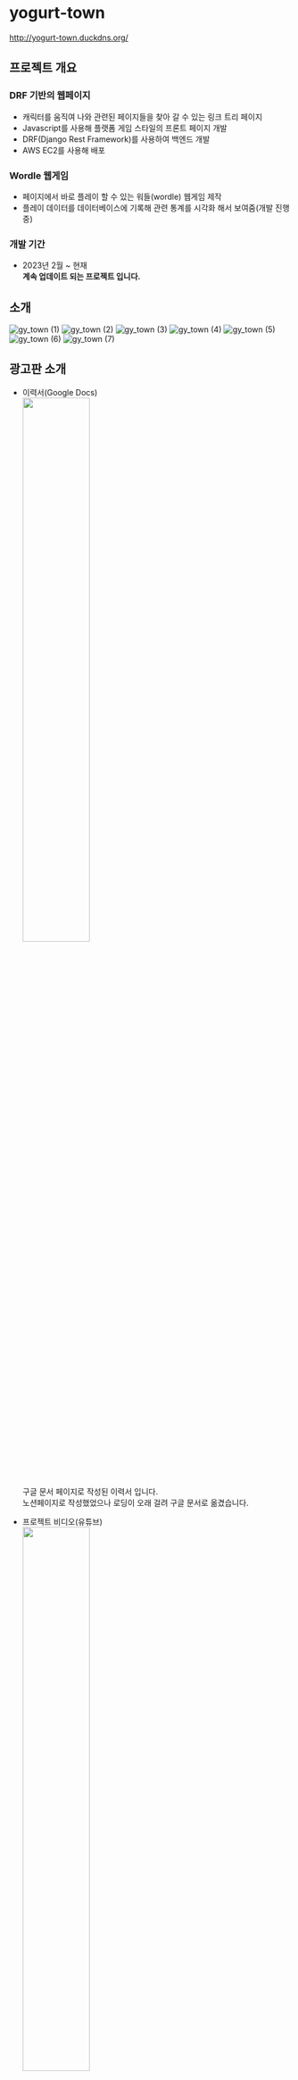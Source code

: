 # yogurt-town

<http://yogurt-town.duckdns.org/>

## 프로젝트 개요

### DRF 기반의 웹페이지  
- 캐릭터를 움직여 나와 관련된 페이지들을 찾아 갈 수 있는 링크 트리 페이지  
- Javascript를 사용해 플랫폼 게임 스타일의 프론트 페이지 개발  
- DRF(Django Rest Framework)를 사용하여 백엔드 개발  
- AWS EC2를 사용해 배포  

### Wordle 웹게임  
- 페이지에서 바로 플레이 할 수 있는 워들(wordle) 웹게임 제작  
- 플레이 데이터를 데이터베이스에 기록해 관련 통계를 시각화 해서 보여줌(개발 진행중)  

### 개발 기간
- 2023년 2월 ~ 현재  
**계속 업데이트 되는 프로젝트 입니다.**

## 소개
![gy_town (1)](https://user-images.githubusercontent.com/109839413/236436840-0d9eaa5e-9792-4d6d-915c-dea3890b9c2f.png)
![gy_town (2)](https://user-images.githubusercontent.com/109839413/236436847-70551ecb-a28f-4541-ad79-5e6cd3bbf233.png)
![gy_town (3)](https://user-images.githubusercontent.com/109839413/236436853-173d13c6-8657-4949-bd6d-663853950ea7.png)
![gy_town (4)](https://user-images.githubusercontent.com/109839413/236436856-3024b07f-b4e7-484f-bae0-8af76e9a8fb7.png)
![gy_town (5)](https://user-images.githubusercontent.com/109839413/236436858-0b748ddc-3675-4196-a07c-bdaf921d924a.png)
![gy_town (6)](https://user-images.githubusercontent.com/109839413/236436860-15b7b6ed-378e-411b-b9d4-09d4f9550c1a.png)
![gy_town (7)](https://user-images.githubusercontent.com/109839413/236436863-2b80d0af-53e4-4379-a6f1-6485008e28dd.png)


## 광고판 소개  
  - 이력서(Google Docs)  
    <img src="https://user-images.githubusercontent.com/109839413/232714463-5f89531b-e8ab-4942-ad24-b5287c21e919.png"  width="50%" height="50%"/>  
    구글 문서 페이지로 작성된 이력서 입니다.  
    노션페이지로 작성했었으나 로딩이 오래 걸려 구글 문서로 옮겼습니다.  
   
  - 프로젝트 비디오(유튜브)  
    <img src="https://user-images.githubusercontent.com/109839413/232714774-01ded929-b9ac-482e-a4a7-6ad171d8f5da.png"  width="50%" height="50%"/>  
    진행한 프로젝트들의 발표 영상들 입니다.  
    
  - 깃허브  
    <img src="https://user-images.githubusercontent.com/109839413/232714852-c2c799ef-e377-42cf-b4e8-2c45de2b8db2.png"  width="50%" height="50%"/>  
    깃허브 프로필 입니다.  
    두문불출하고 개발만 하다보니 잔디가 푸릇해졌습니다.    
    
  - 블로그  
    <img src="https://user-images.githubusercontent.com/109839413/232714965-27aa9281-662b-46f5-b3c1-c7afd9475078.png"  width="50%" height="50%"/>  
    블로그 요거트 사무소 입니다.(요거트와는 관련이 없습니다.)  
    개발 과정에서 마주친 문제들을 아카이빙 하는 것이 주된 용도이지만 구글 애드센스를 통해 부수입을 얻고 싶습니다.  

- 워들 게임  
    <img src="https://user-images.githubusercontent.com/109839413/232714600-9b70ddc8-8fc9-4f22-a3d5-31d732b21fdc.png"  width="50%" height="50%"/><img src="https://user-images.githubusercontent.com/109839413/232724147-c0411587-e750-4443-a5ed-c0804ba39f22.png"  width="20%" height="20%"/>  
    <img src="https://user-images.githubusercontent.com/109839413/235361401-a8584a05-d73a-48c5-9ffb-74c8dc701f16.png"  width="70%" height="70%"/>  
    워들 게임을 즐길 수 있습니다.  
    통계 페이지와 리더보드에서 통계데이터를 제공합니다.
